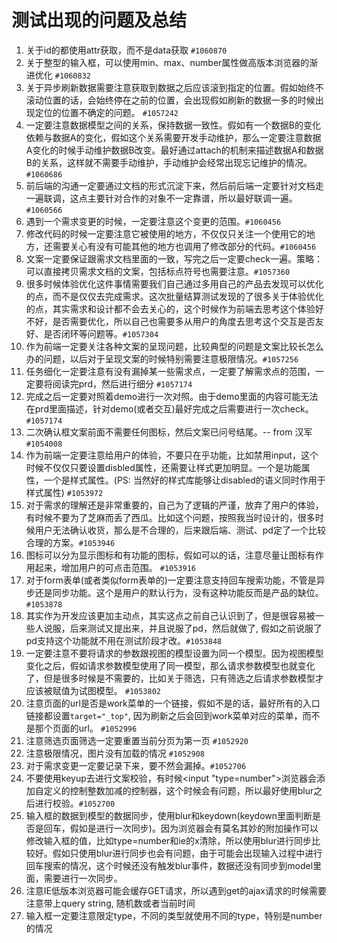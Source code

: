 # 测试出现的问题及总结
1. 关于id的都使用attr获取，而不是data获取 `#1060870`
2. 关于整型的输入框，可以使用min、max、number属性做高版本浏览器的渐进优化 `#1060832`
3. 关于异步刷新数据需要注意获取到数据之后应该滚到指定的位置。假如始终不滚动位置的话，会始终停在之前的位置，会出现假如刷新的数据一多的时候出现定位的位置不确定的问题。 `#1057242`
4. 一定要注意数据模型之间的关系，保持数据一致性。假如有一个数据B的变化依赖与数据A的变化，假如这个关系需要开发手动维护，那么一定要注意数据A变化的时候手动维护数据B改变。最好通过attach的机制来描述数据A和数据B的关系，这样就不需要手动维护，手动维护会经常出现忘记维护的情况。`#1060686` 
5. 前后端的沟通一定要通过文档的形式沉淀下来，然后前后端一定要针对文档走一遍联调，这点主要针对合作的对象不一定靠谱，所以最好联调一遍。`#1060566`
6. 遇到一个需求变更的时候，一定要注意这个变更的范围。`#1060456`
7. 修改代码的时候一定要注意它被使用的地方，不仅仅只关注一个使用它的地方，还需要关心有没有可能其他的地方也调用了修改部分的代码。`#1060456`
8. 文案一定要保证跟需求文档里面的一致，写完之后一定要check一遍。策略：可以直接拷贝需求文档的文案，包括标点符号也需要注意。`#1057360`
9. 很多时候体验优化这件事情需要我们自己通过多用自己的产品去发现可以优化的点，而不是仅仅去完成需求。这次批量结算测试发现的了很多关于体验优化的点，其实需求和设计都不会去关心的，这个时候作为前端去思考这个体验好不好，是否需要优化，所以自己也需要多从用户的角度去思考这个交互是否友好、是否闭环等问题等。`#1057304`
10. 作为前端一定要关注各种文案的呈现问题，比较典型的问题是文案比较长怎么办的问题，以后对于呈现文案的时候特别需要注意极限情况。`#1057256`
11. 任务细化一定要注意有没有漏掉某一些需求点，一定要了解需求点的范围，一定要将阅读完prd，然后进行细分 `#1057174`
12. 完成之后一定要对照着demo进行一次对照。由于demo里面的内容可能无法在prd里面描述，针对demo(或者交互)最好完成之后需要进行一次check。`#1057174`
13. 二次确认框文案前面不需要任何图标，然后文案已问号结尾。-- from 汉军 `#1054008`
14. 作为前端一定要注意给用户的体验，不要只在乎功能，比如禁用input，这个时候不仅仅只要设置disbled属性，还需要让样式更加明显。一个是功能属性，一个是样式属性。(PS: 当然好的样式库能够让disabled的语义同时作用于样式属性) `#1053972`
15. 对于需求的理解还是非常重要的，自己为了逻辑的严谨，放弃了用户的体验，有时候不要为了芝麻而丢了西瓜。比如这个问题，按照我当时设计的，很多时候用户无法确认收货，那么是不合理的，后来跟后端、测试、pd定了一个比较合理的方案。`#1053946`
16. 图标可以分为显示图标和有功能的图标，假如可以的话，注意尽量让图标有作用起来，增加用户的可点击范围。 `#1053916`
17. 对于form表单(或者类似form表单的)一定要注意支持回车搜索功能，不管是异步还是同步功能。这个是用户的默认行为，没有这种功能反而是产品的缺位。 `#1053878`
18. 其实作为开发应该更加主动点，其实这点之前自己认识到了，但是很容易被一些人说服，后来测试又提出来，并且说服了pd，然后就做了, 假如之前说服了pd支持这个功能就不用在测试阶段才改。`#1053848`
19. 一定要注意不要将请求的参数跟视图的模型设置为同一个模型。因为视图模型变化之后，假如请求参数模型使用了同一模型，那么请求参数模型也就变化了，但是很多时候是不需要的，比如关于筛选，只有筛选之后请求参数模型才应该被赋值为试图模型。 `#1053802`
20. 注意页面的url是否是work菜单的一个链接，假如不是的话，最好所有的入口链接都设置`target="_top"`, 因为刷新之后会回到work菜单对应的菜单，而不是那个页面的url。 `#1052996`
21. 注意筛选页面筛选一定要重置当前分页为第一页 `#1052920`
22. 注意极限情况，图片没有加载的情况 `#1052908`
23. 对于需求变更一定要记录下来，要不然会漏掉。`#1052706`
23. 不要使用keyup去进行文案校验，有时候<input "type=number">浏览器会添加自定义的控制整数加减的控制器，这个时候会有问题，所以最好使用blur之后进行校验。`#1052700`
24. 输入框的数据到模型的数据同步，使用blur和keydown(keydown里面判断是否是回车，假如是进行一次同步)。因为浏览器会有莫名其妙的附加操作可以修改输入框的值，比如type=number和ie的x清除，所以使用blur进行同步比较好。假如只使用blur进行同步也会有问题，由于可能会出现输入过程中进行回车搜索的情况，这个时候还没有触发blur事件，数据还没有同步到model里面，需要进行一次同步。
25. 注意IE低版本浏览器可能会缓存GET请求，所以遇到get的ajax请求的时候需要注意带上query string, 随机数或者当前时间
26. 输入框一定要注意限定type，不同的类型就使用不同的type，特别是number的情况